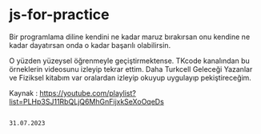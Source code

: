 # js-for-practice

Bir programlama diline kendini ne kadar maruz bırakırsan onu kendine ne kadar dayatırsan onda o kadar başarılı olabilirsin. 

O yüzden yüzeysel öğrenmeyle geçiştirmektense. TKcode kanalından bu örneklerin videosunu izleyip tekrar ettim. 
Daha Turkcell Geleceği Yazanlar ve Fiziksel kitabım var oralardan izleyip okuyup uygulayıp pekiştireceğim.

Kaynak : https://youtube.com/playlist?list=PLHp3SJ11RbQLjQ6MhGnFijxkSeXoOqeDs

                                                                                                31.07.2023
